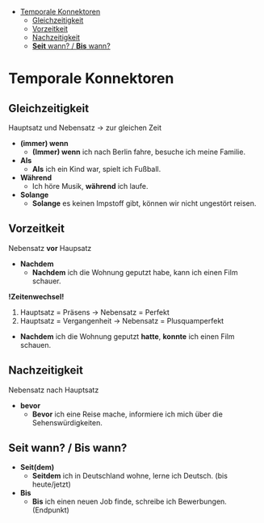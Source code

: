 - [Temporale Konnektoren](#temporale-konnektoren)
  - [Gleichzeitigkeit](#gleichzeitigkeit)
  - [Vorzeitkeit](#vorzeitkeit)
  - [Nachzeitigkeit](#nachzeitigkeit)
  - [**Seit** wann? / **Bis** wann?](#seit-wann--bis-wann)

# Temporale Konnektoren

## Gleichzeitigkeit

Hauptsatz und Nebensatz -> zur gleichen Zeit

- **(immer) wenn**
  - **(Immer) wenn** ich nach Berlin fahre, besuche ich meine Familie.
- **Als**
  - **Als** ich ein Kind war, spielt ich Fußball.
- **Während**
  - Ich höre Musik, **während** ich laufe.
- **Solange**
  - **Solange** es keinen Impstoff gibt, können wir nicht ungestört reisen.

## Vorzeitkeit

Nebensatz **vor** Haupsatz

- **Nachdem**
  - **Nachdem** ich die Wohnung geputzt habe, kann ich einen Film schauer.

**!Zeitenwechsel!**
1. Hauptsatz = Präsens -> Nebensatz = Perfekt
2. Hauptsatz = Vergangenheit -> Nebensatz = Plusquamperfekt

- **Nachdem** ich die Wohnung geputzt **hatte**, **konnte** ich einen Film schauen.

## Nachzeitigkeit

Nebensatz nach Hauptsatz

- **bevor**
  - **Bevor** ich eine Reise mache, informiere ich mich über die Sehenswürdigkeiten.

## **Seit** wann? / **Bis** wann?

- **Seit(dem)**
  - **Seitdem** ich in Deutschland wohne, lerne ich Deutsch. (bis heute/jetzt)
- **Bis**
  - **Bis** ich einen neuen Job finde, schreibe ich Bewerbungen. (Endpunkt)

